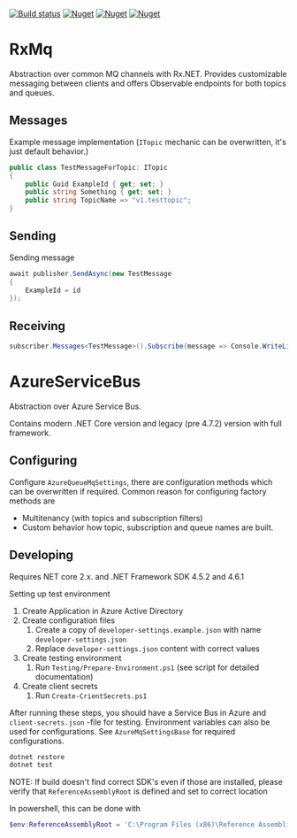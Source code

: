 [![Build status](https://ci.appveyor.com/api/projects/status/2bje1v2br53g8377?svg=true)](https://ci.appveyor.com/project/savpek/protacon-rxmq)
[![Nuget](https://img.shields.io/nuget/dt/Protacon.RxMq.Abstractions.svg)](https://www.nuget.org/packages/Protacon.RxMq.Abstractions/)
[![Nuget](https://img.shields.io/nuget/dt/Protacon.RxMq.AzureServiceBus.svg)](https://www.nuget.org/packages/Protacon.RxMq.AzureServiceBus/)
[![Nuget](https://img.shields.io/nuget/dt/Protacon.RxMq.AzureServiceBusLegacy.svg)](https://www.nuget.org/packages/Protacon.RxMq.AzureServiceBusLegacy/)

# RxMq

Abstraction over common MQ channels with Rx.NET. Provides customizable messaging between clients and offers Observable endpoints for both topics and queues.

## Messages

Example message implementation (`ITopic` mechanic can be overwritten, it's just default behavior.)

```csharp
public class TestMessageForTopic: ITopic
{
    public Guid ExampleId { get; set; }
    public string Something { get; set; }
    public string TopicName => "v1.testtopic";
}
```

## Sending

Sending message

```csharp
await publisher.SendAsync(new TestMessage
{
    ExampleId = id
});
```

## Receiving

```csharp
subscriber.Messages<TestMessage>().Subscribe(message => Console.WriteLine(x.ExampleId));
```

# AzureServiceBus

Abstraction over Azure Service Bus.

Contains modern .NET Core version and legacy (pre 4.7.2) version with full framework.

## Configuring

Configure `AzureQueueMqSettings`, there are configuration methods which can be overwritten if required. Common reason for configuring factory methods are

* Multitenancy (with topics and subscription filters)
* Custom behavior how topic, subscription and queue names are built.

## Developing

Requires NET core 2.x. and .NET Framework SDK 4.5.2 and 4.6.1

Setting up test environment

1. Create Application in Azure Active Directory
1. Create configuration files
    1. Create a copy of `developer-settings.example.json` with name `developer-settings.json`
    1. Replace `developer-settings.json` content with correct values
1. Create testing environment
    1. Run `Testing/Prepare-Environment.ps1` (see script for detailed
    documentation)
1. Create client secrets
    1. Run `Create-CrientSecrets.ps1`

After running these steps, you should have a Service Bus in Azure and
`client-secrets.json` -file for testing. Environment variables can also be used
for configurations. See `AzureMqSettingsBase` for required configurations.

```bash
dotnet restore
dotnet test
```

NOTE: If build doesn't find correct SDK's even if those are installed,
please verify that `ReferenceAssemblyRoot` is defined and set to correct location

In powershell, this can be done with

```powershell
$env:ReferenceAssemblyRoot = 'C:\Program Files (x86)\Reference Assemblies\Microsoft\Framework'
```
